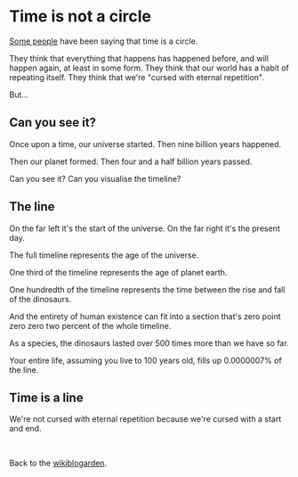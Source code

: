 # Time is not a circle

[Some people](/wikiblogarden/academia/citation/intentionally/held/back) have been saying that time is a circle.

They think that everything that happens has happened before, and will happen again, at least in some form. They think that our world has a habit of repeating itself. They think that we're "cursed with eternal repetition".

But...

## Can you see it?

Once upon a time, our universe started. Then nine billion years happened.

Then our planet formed. Then four and a half billion years passed.

Can you see it? Can you visualise the timeline?

## The line

On the far left it's the start of the universe. On the far right it's the present day.

The full timeline represents the age of the universe.

One third of the timeline represents the age of planet earth.

One hundredth of the timeline represents the time between the rise and fall of the dinosaurs.

And the entirety of human existence can fit into a section that's zero point zero zero two percent of the whole timeline. 

As a species, the dinosaurs lasted over 500 times more than we have so far.

Your entire life, assuming you live to 100 years old, fills up 0.0000007% of the line.

## Time is a line

We're not cursed with eternal repetition because we're cursed with a start and end.

<br>

Back to the [wikiblogarden](/wikiblogarden).
